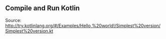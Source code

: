 ## Compile and Run Kotlin

Source: http://try.kotlinlang.org/#/Examples/Hello,%20world!/Simplest%20version/Simplest%20version.kt
